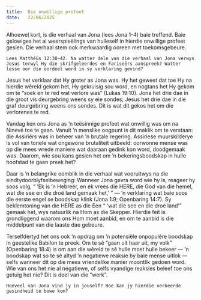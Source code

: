 ```yaml
---
title:  Die onwillige profeet
date:   22/06/2025
---
```


Alhoewel kort, is die verhaal van Jona (lees Jona 1-4) baie treffend. Baie gelowiges het al weerspieëlings van hulleself in hierdie onwillige profeet gesien. Die verhaal stem ook merkwaardig ooreen met toekomsgebeure.

`Lees Matthéüs 12:38–42. Na watter dele van die verhaal van Jona verwys Jesus terwyl Hy die skrifgeleerdes en Fariseërs aanspreek? Watter lesse oor die oordeel word in sy verklaring gevind?`

Jesus het verklaar dat Hy groter as Jona was. Hy het geweet dat toe Hy na hierdie wêreld gekom het, Hy gekruisig sou word, en nogtans het Hy gekom om te “soek en te red wat verlore was” (Lukas 19:10). Jona het drie dae in die groot vis deurgebring weens sy eie sondes; Jesus het drie dae in die graf deurgebring weens ons sondes. Dit is wat dit gekos het om die verlorenes te red.

Vandag ken ons Jona as ’n teësinnige profeet wat onwillig was om na Ninevé toe te gaan. Vanuit ’n menslike oogpunt is dit maklik om te verstaan: die Assiriërs was in beheer van ’n brutale regering. Assiriese muurskilderye is vol van tonele wat ongewone brutaliteit uitbeeld: oorwonne mense was op die mees wrede maniere wat daaraan gedink kon word, doodgemaak was. Daarom, wie sou kans gesien het om ’n bekeringsboodskap in hulle hoofstad te gaan preek het?

Daar is ’n belangrike oomblik in die verhaal wat vooruitwys na die eindtydoorblyfselbeweging: Wanneer Jona gevra word wie hy is, reageer hy soos volg, “ ‘Ek is ’n Hebreër, en ek vrees die HERE, die God van die hemel, wat die see en die droë land gemaak het,’ ” — ’n verklaring wat baie soos die eerste engel se boodskap klink (Jona 1:9; Openbaring 14:7). Sy beklemtoning van die HERE as die Een “ ‘wat die see en die droë land’” gemaak het, wys natuurlik na Hom as die Skepper. Hierdie feit is grondliggend waarom ons Hom moet aanbid, en om te aanbid is die middelpunt van die laaste dae gebeure.

Terselfdertyd het ons ook ’n opdrag om ’n potensiële onpopulêre boodskap in geestelike Babilon te preek. Om te sê “gaan uit haar uit, my volk” (Openbaring 18:4) is om aan die wêreld te sê hulle moet hulle bekeer — ’n boodskap wat so te sê altyd ’n negatiewe reaksie by baie mense uitlok — selfs wanneer dit op die mees vriendelike manier moontlik gedoen word. Wie van ons het nie al negatiewe, of selfs vyandige reaksies beleef toe ons getuig het nie? Dit is deel van die “werk”.

`Hoeveel van Jona vind jy in jouself? Hoe kan jy hierdie verkeerde gesindheid te bowe kom?`